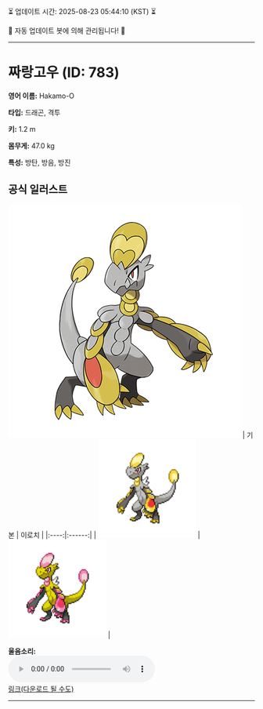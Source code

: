 
⏳ 업데이트 시간: 2025-08-23 05:44:10 (KST) ⏳

🤖 자동 업데이트 봇에 의해 관리됩니다! 🤖

---

# 짜랑고우 (ID: 783)
**영어 이름:** Hakamo-O

**타입:** 드래곤, 격투

**키:** 1.2 m

**몸무게:** 47.0 kg

**특성:** 방탄, 방음, 방진

## 공식 일러스트
![](https://raw.githubusercontent.com/PokeAPI/sprites/master/sprites/pokemon/other/official-artwork/783.png)
| 기본 | 이로치 |
|:----:|:------:|
| <img src="https://raw.githubusercontent.com/PokeAPI/sprites/master/sprites/pokemon/783.png" width="200"> | <img src="https://raw.githubusercontent.com/PokeAPI/sprites/master/sprites/pokemon/shiny/783.png" width="200"> |

**울음소리:**<br><audio controls src="https://raw.githubusercontent.com/PokeAPI/cries/main/cries/pokemon/latest/783.ogg"></audio><br> [링크(다운로드 될 수도)](https://raw.githubusercontent.com/PokeAPI/cries/main/cries/pokemon/latest/783.ogg)


---
